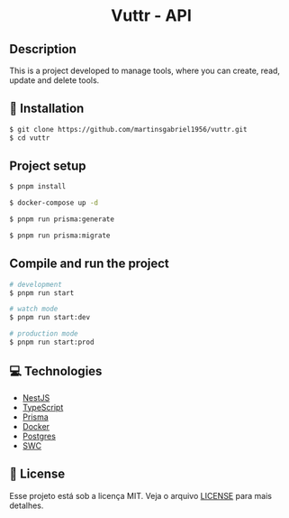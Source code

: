 <h1 align="center">
  Vuttr - API
</h1>

## Description

This is a project developed to manage tools, where you can create, read, update and delete tools.

## :rocket: Installation

```bash
$ git clone https://github.com/martinsgabriel1956/vuttr.git
$ cd vuttr
```

## Project setup

```bash
$ pnpm install
```

```bash
$ docker-compose up -d
```

```bash
$ pnpm run prisma:generate
```

```bash
$ pnpm run prisma:migrate
```

## Compile and run the project

```bash
# development
$ pnpm run start

# watch mode
$ pnpm run start:dev

# production mode
$ pnpm run start:prod
```

## :computer: Technologies

- [NestJS](https://nestjs.com/)
- [TypeScript](https://www.typescriptlang.org/)
- [Prisma](https://www.prisma.io/)
- [Docker](https://www.docker.com/)
- [Postgres](https://www.postgresql.org/)
- [SWC](https://swc.rs/)

## :memo: License

Esse projeto está sob a licença MIT. Veja o arquivo [LICENSE](LICENSE.md) para mais detalhes.
